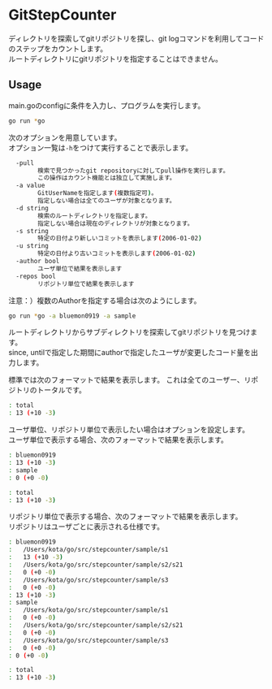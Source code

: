 # GitStepCounter

ディレクトリを探索してgitリポジトリを探し、git logコマンドを利用してコードのステップをカウントします。  
ルートディレクトリにgitリポジトリを指定することはできません。

## Usage

main.goのconfigに条件を入力し、プログラムを実行します。  

```bash
go run *go
```

次のオプションを用意しています。  
オプション一覧は`-h`をつけて実行することで表示します。

```bash
  -pull
        検索で見つかったgit repositoryに対してpull操作を実行します。
        この操作はカウント機能とは独立して実施します。
  -a value
        GitUserNameを指定します(複数指定可)。
        指定しない場合は全てのユーザが対象となります。
  -d string
        検索のルートディレクトリを指定します。
        指定しない場合は現在のディレクトリが対象となります。
  -s string
        特定の日付より新しいコミットを表示します(2006-01-02)
  -u string
        特定の日付より古いコミットを表示します(2006-01-02)
  -author bool
        ユーザ単位で結果を表示します
  -repos bool
        リポジトリ単位で結果を表示します
```

注意：）複数のAuthorを指定する場合は次のようにします。

```bash
go run *go -a bluemon0919 -a sample
```

ルートディレクトリからサブディレクトリを探索してgitリポジトリを見つけます。  
since, untilで指定した期間にauthorで指定したユーザが変更したコード量を出力します。

標準では次のフォーマットで結果を表示します。
これは全てのユーザー、リポジトリのトータルです。

```bash
: total
: 13 (+10 -3)
```

ユーザ単位、リポジトリ単位で表示したい場合はオプションを設定します。  
ユーザ単位で表示する場合、次のフォーマットで結果を表示します。

```bash
: bluemon0919
: 13 (+10 -3)
: sample
: 0 (+0 -0)

: total
: 13 (+10 -3)
```

リポジトリ単位で表示する場合、次のフォーマットで結果を表示します。  
リポジトリはユーザごとに表示される仕様です。

```bash
: bluemon0919
:   /Users/kota/go/src/stepcounter/sample/s1
:   13 (+10 -3)
:   /Users/kota/go/src/stepcounter/sample/s2/s21
:   0 (+0 -0)
:   /Users/kota/go/src/stepcounter/sample/s3
:   0 (+0 -0)
: 13 (+10 -3)
: sample
:   /Users/kota/go/src/stepcounter/sample/s1
:   0 (+0 -0)
:   /Users/kota/go/src/stepcounter/sample/s2/s21
:   0 (+0 -0)
:   /Users/kota/go/src/stepcounter/sample/s3
:   0 (+0 -0)
: 0 (+0 -0)

: total
: 13 (+10 -3)
```

